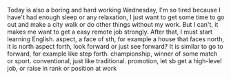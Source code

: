 Today is also a boring and hard working Wednesday, I'm so tired because I have't had enough sleep or any relaxation, I just want to get some time to go out and make a city walk or do other things without my work. But I can't, it makes me want to get a easy remote job strongly.
After that, I must start learning English.
aspect, a face of sth, for example a house that faces north, it is north aspect
forth, look forward or just see forward? It is similar to go to forward, for example like step forth.
championship, winner of some match or sport.
conventional, just like traditional.
promotion, let sb get a high-level job, or raise in rank or position at work

